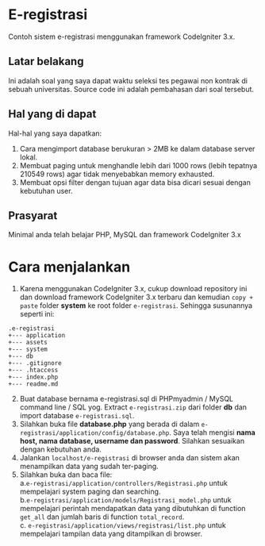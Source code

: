 # E-registrasi
Contoh sistem e-registrasi menggunakan framework CodeIgniter 3.x.

## Latar belakang
Ini adalah soal yang saya dapat waktu seleksi tes pegawai non kontrak di sebuah universitas.
Source code ini adalah pembahasan dari soal tersebut.

## Hal yang di dapat
Hal-hal yang saya dapatkan:
  1. Cara mengimport database berukuran > 2MB ke dalam database server lokal.
  2. Membuat paging untuk menghandle lebih dari 1000 rows (lebih tepatnya 210549 rows) agar tidak menyebabkan memory
      exhausted.
  3. Membuat opsi filter dengan tujuan agar data bisa
  dicari sesuai dengan kebutuhan user.

## Prasyarat
Minimal anda telah belajar PHP, MySQL dan framework CodeIgniter 3.x

# Cara menjalankan
  1. Karena menggunakan CodeIgniter 3.x, cukup download repository ini dan download framework CodeIgniter 3.x terbaru dan kemudian `copy + paste` folder **system** ke root folder `e-registrasi`. Sehingga susunannya seperti ini:
  ```
  .e-registrasi
  +--- application
  +--- assets
  +--- system
  +--- db
  +--- .gitignore
  +--- .htaccess
  +--- index.php
  +--- readme.md
  ```
  2. Buat database bernama e-registrasi.sql di PHPmyadmin / MySQL command line / SQL yog. Extract `e-registrasi.zip` dari folder **db** dan import database `e-registrasi.sql`.
  3. Silahkan buka file **database.php** yang berada di dalam `e-registrasi/application/config/database.php`. Saya telah mengisi **nama host, nama database, username dan password**. Silahkan sesuaikan dengan kebutuhan anda.
  4. Jalankan `localhost/e-registrasi` di browser anda dan sistem akan menampilkan data yang sudah ter-paging.
  5. Silahkan buka dan baca file:<br>
      a.`e-registrasi/application/controllers/Registrasi.php` untuk mempelajari system paging dan searching. <br>
      b.`e-registrasi/application/models/Registrasi_model.php` untuk mempelajari perintah mendapatkan data yang dibutuhkan di function `get_all` dan jumlah baris di function `total_record`. <br>
      c. `e-registrasi/application/views/registrasi/list.php` untuk mempelajari tampilan data yang ditampilkan di browser.
